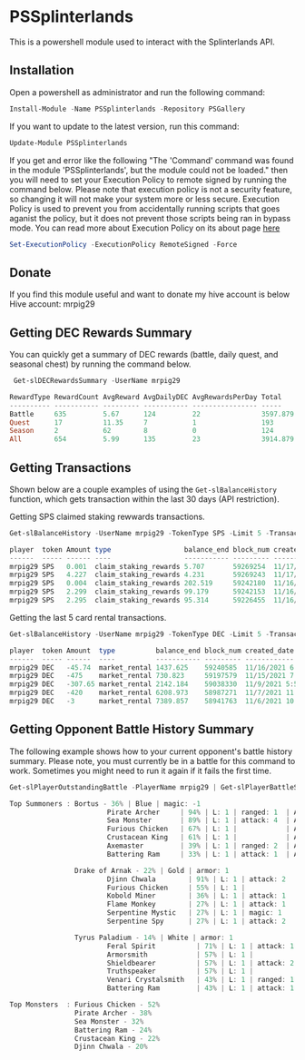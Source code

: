 # PSSplinterlands
This is a powershell module used to interact with the Splinterlands API.

## Installation
Open a powershell as administrator and run the following command:
```Powershell
Install-Module -Name PSSplinterlands -Repository PSGallery
```

If you want to update to the latest version, run this command:
```Powershell
Update-Module PSSplinterlands
```

If you get and error like the following "The 'Command' command was found in the module 'PSSplinterlands', but the module could not be loaded." then you will need to set your Execution Policy to remote signed by running the command below. Please note that execution policy is not a security feature, so changing it will not make your system more or less secure. Execution Policy is used to prevent you from accidentally running scripts that goes aganist the policy, but it does not prevent those scripts being ran in bypass mode. You can read more about Execution Policy on its about page [here](https://docs.microsoft.com/en-us/powershell/module/microsoft.powershell.core/about/about_execution_policies?view=powershell-7.1)
```Powershell
Set-ExecutionPolicy -ExecutionPolicy RemoteSigned -Force
```

## Donate
If you find this module useful and want to donate my hive account is below
Hive account: mrpig29

## Getting DEC Rewards Summary
You can quickly get a summary of DEC rewards (battle, daily quest, and seasonal chest) by running the command below.
```Powershell
 Get-slDECRewardsSummary -UserName mrpig29

RewardType RewardCount AvgReward AvgDailyDEC AvgRewardsPerDay Total    TotalDays
---------- ----------- --------- ----------- ---------------- -----    ---------
Battle     635         5.67      124         22               3597.879 29
Quest      17          11.35     7           1                193      27
Season     2           62        8           0                124      15
All        654         5.99      135         23               3914.879 29
```

## Getting Transactions
Shown below are a couple examples of using the `Get-slBalanceHistory` function, which gets transaction within the last 30 days (API restriction).

Getting SPS claimed staking rewwards transactions.
```Powershell
Get-slBalanceHistory -UserName mrpig29 -TokenType SPS -Limit 5 -TransactionType claim_staking_rewards

player  token Amount type                  balance_end block_num created_date          counterparty
------  ----- ------ ----                  ----------- --------- ------------          ------------
mrpig29 SPS   0.001  claim_staking_rewards 5.707       59269254  11/17/2021 6:57:09 PM $SPS_STAKING_REWARDS
mrpig29 SPS   4.227  claim_staking_rewards 4.231       59269243  11/17/2021 6:56:36 PM $SPS_STAKING_REWARDS
mrpig29 SPS   0.004  claim_staking_rewards 202.519     59242180  11/16/2021 8:19:12 PM $SPS_STAKING_REWARDS
mrpig29 SPS   2.299  claim_staking_rewards 99.179      59242153  11/16/2021 8:17:51 PM $SPS_STAKING_REWARDS
mrpig29 SPS   2.295  claim_staking_rewards 95.314      59226455  11/16/2021 7:10:27 AM $SPS_STAKING_REWARDS
```
Getting the last 5 card rental transactions.
```Powershell
Get-slBalanceHistory -UserName mrpig29 -TokenType DEC -Limit 5 -TransactionType market_rental

player  token Amount  type          balance_end block_num created_date          counterparty
------  ----- ------  ----          ----------- --------- ------------          ------------
mrpig29 DEC   -45.74  market_rental 1437.625    59240585  11/16/2021 6:59:18 PM $RENTAL_ESCROW
mrpig29 DEC   -475    market_rental 730.823     59197579  11/15/2021 7:02:57 AM $RENTAL_ESCROW
mrpig29 DEC   -307.65 market_rental 2142.184    59038330  11/9/2021 5:57:51 PM  $RENTAL_ESCROW
mrpig29 DEC   -420    market_rental 6208.973    58987271  11/7/2021 11:15:24 PM $RENTAL_ESCROW
mrpig29 DEC   -3      market_rental 7389.857    58941763  11/6/2021 10:12:36 AM $RENTAL_ESCROW
```

## Getting Opponent Battle History Summary
The following example shows how to your current opponent's battle history summary. Please note, you must currently be in a battle for this command to work. Sometimes you might need to run it again if it fails the first time.
```Powershell
Get-slPlayerOutstandingBattle -PlayerName mrpig29 | Get-slPlayerBattleSummary

Top Summoners : Bortus - 36% | Blue | magic: -1
                        Pirate Archer     | 94% | L: 1 | ranged: 1  | A: Blast
                        Sea Monster       | 89% | L: 1 | attack: 4  | A: Heal
                        Furious Chicken   | 67% | L: 1 |            | A:
                        Crustacean King   | 61% | L: 1 |            | A: Tank Heal
                        Axemaster         | 39% | L: 1 | ranged: 2  | A: Double Strike
                        Battering Ram     | 33% | L: 1 | attack: 1  | A: Opportunity

                Drake of Arnak - 22% | Gold | armor: 1
                        Djinn Chwala        | 91% | L: 1 | attack: 2  | A: Thorns
                        Furious Chicken     | 55% | L: 1 |            | A:
                        Kobold Miner        | 36% | L: 1 | attack: 1  | A: Sneak
                        Flame Monkey        | 27% | L: 1 | attack: 1  | A:
                        Serpentine Mystic   | 27% | L: 1 | magic: 1   | A: Affliction
                        Serpentine Spy      | 27% | L: 1 | attack: 2  | A: Opportunity

                Tyrus Paladium - 14% | White | armor: 1
                        Feral Spirit          | 71% | L: 1 | attack: 1  | A: Sneak
                        Armorsmith            | 57% | L: 1 |            | A: Repair
                        Shieldbearer          | 57% | L: 1 | attack: 2  | A: Taunt
                        Truthspeaker          | 57% | L: 1 |            | A: Protect
                        Venari Crystalsmith   | 43% | L: 1 | ranged: 1  | A: Tank Heal
                        Battering Ram         | 43% | L: 1 | attack: 1  | A: Opportunity

Top Monsters  : Furious Chicken - 52%
                Pirate Archer - 38%
                Sea Monster - 32%
                Battering Ram - 24%
                Crustacean King - 22%
                Djinn Chwala - 20%
```
